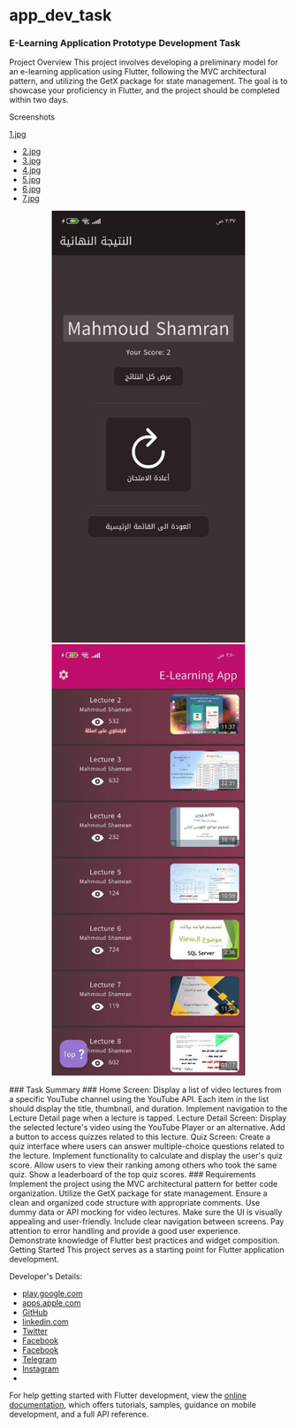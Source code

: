 # app_dev_task

### E-Learning Application Prototype Development Task
Project Overview
This project involves developing a preliminary model for an e-learning application using Flutter, following the MVC architectural pattern, and utilizing the GetX package for state management. The goal is to showcase your proficiency in Flutter, and the project should be completed within two days.

Screenshots

 [1.jpg](https://github.com/pr-mah99/E-Learning-App/blob/main/ScreenShot/1.jpg)
- [2.jpg](https://github.com/pr-mah99/E-Learning-App/blob/main/ScreenShot/2.jpg)
- [3.jpg](https://github.com/pr-mah99/E-Learning-App/blob/main/ScreenShot/3.jpg)
- [4.jpg](https://github.com/pr-mah99/E-Learning-App/blob/main/ScreenShot/4.jpg)
- [5.jpg](https://github.com/pr-mah99/E-Learning-App/blob/main/ScreenShot/5.jpg)
- [6.jpg](https://github.com/pr-mah99/E-Learning-App/blob/main/ScreenShot/6.jpg)
- [7.jpg](https://github.com/pr-mah99/E-Learning-App/blob/main/ScreenShot/7.jpg)

<p align="center">
  <img src="https://github.com/pr-mah99/E-Learning-App/blob/main/ScreenShot/1.jpg" width="350" title="hover text">
  <img src="https://github.com/pr-mah99/E-Learning-App/blob/main/ScreenShot/2.jpg" width="350" alt="accessibility text">
</p>
### Task Summary
### Home Screen:
Display a list of video lectures from a specific YouTube channel using the YouTube API.
Each item in the list should display the title, thumbnail, and duration.
Implement navigation to the Lecture Detail page when a lecture is tapped.
Lecture Detail Screen:
Display the selected lecture's video using the YouTube Player or an alternative.
Add a button to access quizzes related to this lecture.
Quiz Screen:
Create a quiz interface where users can answer multiple-choice questions related to the lecture.
Implement functionality to calculate and display the user's quiz score.
Allow users to view their ranking among others who took the same quiz.
Show a leaderboard of the top quiz scores.
### Requirements
Implement the project using the MVC architectural pattern for better code organization.
Utilize the GetX package for state management.
Ensure a clean and organized code structure with appropriate comments.
Use dummy data or API mocking for video lectures.
Make sure the UI is visually appealing and user-friendly.
Include clear navigation between screens.
Pay attention to error handling and provide a good user experience.
Demonstrate knowledge of Flutter best practices and widget composition.
Getting Started
This project serves as a starting point for Flutter application development.

Developer's Details:
- [play.google.com](play.google.com/store/apps/dev?id=8111981479252377711)
- [apps.apple.com](apps.apple.com/us/developer/mahmoud-shamran/id1690166265)
- [GitHub](github.com/pr-mah99)
- [linkedin.com](linkedin.com/in/mahmoud-shamran)
- [Twitter](twitter.com/pr_mah99)
- [Facebook](facebook.com/Mahmoud.shmran)
- [Facebook](facebook.com/Mahmoud.shmran)
- [Telegram](t.me/pr_mah99)
- [Instagram](instagram.com/pr_mah99)
- 


For help getting started with Flutter development, view the
[online documentation](https://docs.flutter.dev/), which offers tutorials,
samples, guidance on mobile development, and a full API reference.
